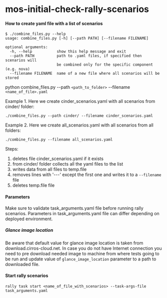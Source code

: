 # mos-initial-check-rally-scenarios

#### How to create yaml file with a list of scenarios

```
$ ./combine_files.py --help
usage: combine_files.py [-h] [--path PATH] [--filename FILENAME]

optional arguments:
  -h, --help           show this help message and exit
  --path PATH          path to .yaml files, if specified then scenarios will
                       be combined only for the specific component (e.g. nova)
  --filename FILENAME  name of a new file where all scenarios will be stored
```

python combine_files.py --path `<path_to_folder>` --filename `<name_of_file>.yaml`

Example 1. Here we create cinder_scenarios.yaml with all scenarios from cinder/ folder:

`./combine_files.py --path cinder/ --filename cinder_scenarios.yaml`

Example 2. Here we create all_scenarios.yaml with all scenarios from all folders:

`./combine_files.py --filename all_scenarios.yaml`

Steps:

1. deletes file cinder_scenarios.yaml if it exists
2. from cinder/ folder collects all the yaml files to the list
3. writes data from all files to temp.file
4. removes lines with '---' except the first one and writes it to a `--filename` file
5. deletes temp.file file

#### Parameters

Make sure to validate task_arguments.yaml file before running rally scenarios.
Parameters in task_arguments.yaml file can differ depending on deployed environment. 

##### Glance image location

Be aware that default value for glance image location is taken from download.cirros-cloud.net.
In case you do not have Internet connection you need to pre download needed image to machine from where 
tests going to be run and update value of `glance_image_location` parameter to a path to downloaded file.

#### Start rally scenarios

`rally task start <name_of_file_with_scenarios> --task-args-file task_arguments.yaml`